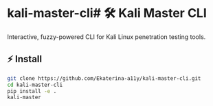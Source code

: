 # kali-master-cli# 🛠️ Kali Master CLI

Interactive, fuzzy-powered CLI for Kali Linux penetration testing tools.

## ⚡ Install
```bash
git clone https://github.com/Ekaterina-a11y/kali-master-cli.git
cd kali-master-cli
pip install -e .
kali-master
